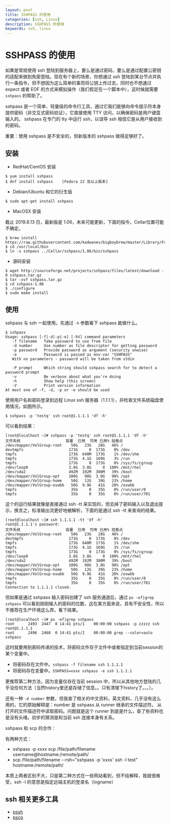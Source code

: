 ```yaml
---
layout: post
title: SSHPASS 的使用
categories: [ssh, Linux]
description: SSHPASS 的使用
keywords: ssh, linux
---
```


# SSHPASS 的使用

如果是常规使用 ssh 登陆到服务器上，要么是通过密码，要么是通过配置公密钥的适配来做到免密登陆。现在有个新的场景，你想通过 ssh 登陆到某台节点并执行一条指令，但不想因为这么简单的事而将公钥上传过去，同时也不想通过 expect 或者 EOF 的方式来模拟操作（我们假定在一个脚本中），这时候就需要 `sshpass` 的帮助了。

sshpass 是一个简单、轻量级的命令行工具，通过它我们能够向命令提示符本身提供密码（非交互式密码验证），它直接使用 TTY 访问，以确保密码是用户键盘输入的。 sshpass 在专门的 tty 中运行 ssh，以误导 ssh 相信它是从用户接收到的密码。

重要：使用 sshpass 是不安全的，但新版本的 sshpass 做得足够好了。

## 安装

- RedHat/CentOS 安装

```shell
$ yum install sshpass
$ dnf install sshpass    [Fedora 22 及以上版本]
```

- Debian/Ubuntu 和它的衍生版

```shell
$ sudo apt-get install sshpass
```

- MacOSX 安装

截止 2019.8.13 日，最新版是 1.06，未来可能更新，下面的指令，Cellar位置可能不确定。

```shell
$ brew install https://raw.githubusercontent.com/kadwanev/bigboybrew/master/Library/Formula/sshpass.rb
$ cd /usr/local/bin
$ ln -s sshpass ../Cellar/sshpass/1.06/bin/sshpass
```

- 源码安装

```
$ wget http://sourceforge.net/projects/sshpass/files/latest/download -O sshpass.tar.gz
$ tar -xvf sshpass.tar.gz
$ cd sshpass-1.06
$ ./configure
$ sudo make install 
```

## 使用

sshpass 与 ssh 一起使用。先通过 `-h` 参数看下 sshpass 能做什么。

```shell
$ sshpass
Usage: sshpass [-f|-d|-p|-e] [-hV] command parameters
   -f filename   Take password to use from file
   -d number     Use number as file descriptor for getting password
   -p password   Provide password as argument (security unwise)
   -e            Password is passed as env-var "SSHPASS"
   With no parameters - password will be taken from stdin

   -P prompt     Which string should sshpass search for to detect a password prompt
   -v            Be verbose about what you're doing
   -h            Show help (this screen)
   -V            Print version information
At most one of -f, -d, -p or -e should be used
```

使用用户名和密码登录到远程 Linux ssh 服务器（1.1.1.1），并检查文件系统磁盘使用情况，如图所示。

```
$ sshpass -p 'testq' ssh root@1.1.1.1 'df -h'
```

可以看到结果：

```
[root@localhost ~]# sshpass -p 'testq' ssh root@1.1.1.1 'df -h'
文件系统                    容量  已用  可用 已用% 挂载点
/dev/mapper/VolGroup-root    50G   23G   28G   46% /
devtmpfs                    173G     0  173G    0% /dev
tmpfs                       173G  640M  173G    1% /dev/shm
tmpfs                       173G  4.1G  169G    3% /run
tmpfs                       173G     0  173G    0% /sys/fs/cgroup
/dev/loop0                  3.8G  3.8G     0  100% /mnt/rhel
/dev/sda2                   492M  192M  300M   39% /boot
/dev/mapper/VolGroup-opt    100G   98G  3.0G   98% /opt
/dev/mapper/VolGroup-home    50G   12G   39G   23% /home
/dev/mapper/VolGroup-oswbb   50G  9.9G   41G   20% /oswbb
tmpfs                        35G     0   35G    0% /run/user/0
tmpfs                        35G     0   35G    0% /run/user/701
```

这个的运行结果就像是直接通过 ssh -tt 来实现的，但去掉了密码输入以及退出提示，换言之，标准输出流更好地被解析，下面的是通过 ssh -tt 来查询的结果。

```
[root@localhost ~]# ssh 1.1.1.1 -tt 'df -h'
root@1.1.1.1's password:
文件系统                    容量  已用  可用 已用% 挂载点
/dev/mapper/VolGroup-root    50G   23G   28G   46% /
devtmpfs                    173G     0  173G    0% /dev
tmpfs                       173G  640M  173G    1% /dev/shm
tmpfs                       173G  4.1G  169G    3% /run
tmpfs                       173G     0  173G    0% /sys/fs/cgroup
/dev/loop0                  3.8G  3.8G     0  100% /mnt/rhel
/dev/sda2                   492M  192M  300M   39% /boot
/dev/mapper/VolGroup-opt    100G   98G  3.0G   98% /opt
/dev/mapper/VolGroup-home    50G   12G   39G   23% /home
/dev/mapper/VolGroup-oswbb   50G  9.9G   41G   20% /oswbb
tmpfs                        35G     0   35G    0% /run/user/0
tmpfs                        35G     0   35G    0% /run/user/701
Connection to 1.1.1.1 closed.
```

但如果是通过 sshpass 输入密码创建了 ssh 服务通道后，通过 `ps -ef|grep sshpass` 可以看到刚刚输入的密码的位数，这在某方面来说，具有不安全性，所以不推荐在生产环境这么弄。看下结果。

```shell
[root@localhost ~]# ps -ef|grep sshpass
root      2493  2447  0 14:41 pts/1    00:00:00 sshpass -p zzzzz ssh root@1.1.1.1
root      2496  2468  0 14:41 pts/2    00:00:00 grep --color=auto sshpass
```

这时就要用到密码传递的技术，将密码文件存于文件中或者指定到当前session的某个变量中。

- 将密码存在文件中。`sshpass -f filename ssh 1.1.1.1`
- 将密码存在变量中。`SSHPASS=xxxx sshpass -e ssh 1.1.1.1`

更推荐第二种方法，因为变量仅存在当前 session 中，所以从其他地方登陆的几乎没任何方法（当然history里还是存储了信息。。只有清理下history了。。。）。

还有一种 `-d number` 参数，但我查了相关的中文资料，英文资料，几乎没有这么用的，它的原始解释是：number 是 sshpass 从 runner 继承的文件描述符。 从打开的文件描述符中读取密码。问题就是这个 runner 到底是什么，查了些资料也是没有头绪。初步的猜测是和当前 ssh 连接本身有关系。

sshpass 和 scp 的合作：

有两种方式：

- sshpass -p xxxx scp /file/path/filename username@hostname:/remote/path/
- scp /file/path/filename --rsh="sshpass -p 'xxxx' ssh -l test" hostname:/remote/path/

本质上两者区别不大，只是第二种方式在一些网站看到，但不给解释，我就很难受，ssh -l 的意思是指定远端主机的登录名（logname）

## ssh 相关更多工具

- [pssh](https://man.linuxde.net/pssh)
- [pscp](https://blog.csdn.net/doiido/article/details/43764085)